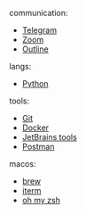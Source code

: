 communication:
* [Telegram](https://telegram.org/)
* [Zoom](https://zoom.us/ru/download#client_4meeting)
* [Outline](https://getoutline.org/ru/get-started/#step-3)


langs:
* [Python](https://www.python.org/downloads/)

tools:
* [Git](https://git-scm.com/downloads)
* [Docker](https://www.docker.com/products/docker-desktop/)
* [JetBrains tools](https://www.jetbrains.com/toolbox-app/)
* [Postman](https://www.postman.com/downloads/)

macos:
* [brew](https://github.com/Homebrew/brew)
* [iterm](https://iterm2.com) 
* [oh my zsh](https://ohmyz.sh/)
